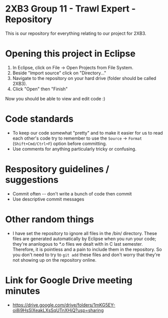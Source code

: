 # 2XB3 Group 11 - Trawl Expert - Repository
This is our repository for everything relating to our project for 2XB3.

# Opening this project in Eclipse
1. In Eclipse, click on File -> Open Projects from File System.
2. Beside "Import source" click on "Directory..."
3. Navigate to the repository on your hard drive (folder should be called 2XB3).
4. Click "Open" then "Finish"

Now you should be able to view and edit code :)

# Code standards
* To keep our code somewhat "pretty" and to make it easier for us to 
read each other's code try to remember to use the `Source` -> `Format` 
(`Shift+Cmd/Ctrl+F`) option before committing.
* Use comments for anything particularly tricky or confusing.

# Respository guidelines / suggestions 
* Commit often -- don't write a bunch of code then commit
* Use descriptive commit messages

# Other random things
* I have set the repository to ignore all files in the /bin/ directory. These 
files are generated automatically by Eclipse when you run your code; they're 
ananlogous to *.o files we dealt with in C last semester. Therefore, it is
pointless and a pain to include them in the repository. So you don't need to
try to `git add` these files and don't worry that they're not showing up on the
repository online.

# Link for Google Drive meeting minutes
* https://drive.google.com/drive/folders/1mKG5EY-oi8i9HsSlXeakLXsSqUTnXHjQ?usp=sharing